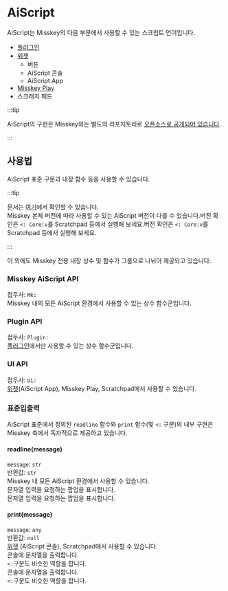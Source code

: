 # AiScript

AiScript는 Misskey의 다음 부분에서 사용할 수 있는 스크립트 언어입니다.

- [플러그인](./plugin/create-plugin/)
- [위젯](/docs/for-users/features/widgets/)
  - 버튼
  - AiScript 콘솔
  - AiScript App
- [Misskey Play](./plugin/create-play/)
- 스크래치 패드

:::tip

AiScript의 구현은 Misskey와는 별도의 리포지토리로 [오픈소스로 공개되어 있습니다](https://github.com/aiscript-dev/aiscript).

:::

## 사용법

AiScript 표준 구문과 내장 함수 등을 사용할 수 있습니다.

:::tip

문서는 [여기](https://aiscript-dev.github.io/)에서 확인할 수 있습니다.\
Misskey 본체 버전에 따라 사용할 수 있는 AiScript 버전이 다를 수 있습니다.버전 확인은 `<: Core:v`를 Scratchpad 등에서 실행해 보세요.버전 확인은 `<: Core:v`를 Scratchpad 등에서 실행해 보세요.

:::

이 외에도 Misskey 전용 내장 상수 및 함수가 그룹으로 나뉘어 제공되고 있습니다.

### Misskey AiScript API

접두사: `Mk:`\
Misskey 내의 모든 AiScript 환경에서 사용할 수 있는 상수 함수군입니다.

### Plugin API

접두사: `Plugin:`\
[플러그인](./plugin/)에서만 사용할 수 있는 상수 함수군입니다.

### UI API

접두사: `Ui:`\
[위젯](/docs/for-users/features/widgets/)(AiScript App), Misskey Play, Scratchpad에서 사용할 수 있습니다.

### 표준입출력

AiScript 표준에서 정의된 `readline` 함수와 `print` 함수(및 `<:` 구문)의 내부 구현은 Misskey 측에서 독자적으로 제공하고 있습니다.

#### readline(message)

`message`: `str`\
반환값: `str`\
Misskey 내 모든 AiScript 환경에서 사용할 수 있습니다.\
문자열 입력을 요청하는 팝업을 표시합니다.\
문자열 입력을 요청하는 팝업을 표시합니다.

#### print(message)

`message`: `any`\
반환값: `null`\
[위젯](/docs/for-users/features/widgets/) (AiScript 콘솔), Scratchpad에서 사용할 수 있습니다.\
콘솔에 문자열을 출력합니다.\
`<:`구문도 비슷한 역할을 합니다.\
콘솔에 문자열을 출력합니다.\
`<:`구문도 비슷한 역할을 합니다.
